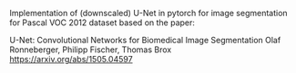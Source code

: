 Implementation of (downscaled) U-Net in pytorch for image segmentation for Pascal VOC 2012 dataset based on the paper:

U-Net: Convolutional Networks for Biomedical Image Segmentation
Olaf Ronneberger, Philipp Fischer, Thomas Brox
https://arxiv.org/abs/1505.04597
